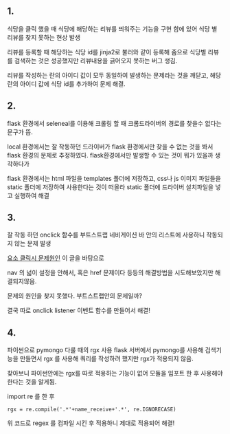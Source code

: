 
## 1.  
식당을 클릭 했을 때 식당에 해당하는 리뷰를 띄워주는 기능을 구현 함에 있어 식당 별 리뷰를 찾지 못하는 현상 발생

리뷰를 등록할 때 해당하는 식당 id를 jinja2로 불러와 같이 등록해 줌으로 식당별 리뷰를 검색하는 것은 성공했지만 리뷰내용을 긁어오지 못하는 버그 생김.

리뷰를 작성하는 란의 아이디 값이 모두 동일하여 발생하는 문제라는 것을 깨닫고, 해당 란의 아이디 값에 식당 id를 추가하여 문제 해결.

## 2.
flask 환경에서 seleneal를 이용해 크롤링 할 때 크롬드라이버의 경로를 찾을수 없다는 문구가 뜸.

local 환경에서는 잘 작동하던 드라이버가 flask 환경에서만 찾을 수 없는 것을 봐서 flask 환경의 문제로 추정하였다. flask환경에서만 발생할 수 있는 것이 뭐가 있을까 생각하다가

flask 환경에서는 html 파일을 templates 폴더에 저장하고, css나 js 이미지 파일들을 static 폴더에 저장하여 사용한다는 것이 떠올라 static 폴더에 드라이버 설치파일을 넣고 실행하여 해결

## 3.
잘 작동 하던 onclick 함수를 부트스트랩 네비게이션 바 안의 리스트에 사용하니 작동되지 않는 문제 발생

[요소 클릭시 문제원인](https://www.notion.so/b9dee93ca9684cf59f121f8122c3939e) 이 글을 바탕으로

nav 의 넓이 설정을 안해서, 혹은 href 문제이다 등등의 해결방법을 시도해보았지만 해결되지않음.

문제의 원인을 찾지 못했다. 부트스트랩안의 문제일까?

결국 따로 onclick listener 이벤트 함수를 만들어서 해결!


## 4. 
파이썬으로 pymongo 다룰 때의  rgx 사용 flask 서버에서 pymongo를 사용해 검색기능을 만들면서 rgx 를 사용해 쿼리를 작성하려 했지만 rgx가 적용되지 않음.

찾아보니 파이썬안에는 rgx를 따로 적용하는 기능이 없어 모듈을 임포트 한 후 사용해야한다는 것을 알게됨.

import re 를 한 후

`rgx = re.compile('.*'+name_receive+'.*', re.IGNORECASE)`

위 코드로 regex 를 컴파일 시킨 후 적용하니 제대로 적용되어 해결!

